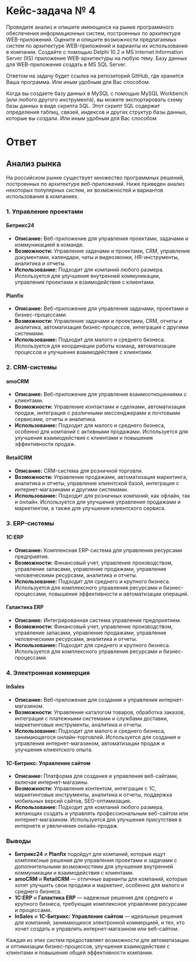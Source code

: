 # Кейс-задача № 4
Проведите анализ и опишите имеющихся на рынке программного обеспечения информационных систем, построенных по архитектуре WEB-приложений. Оцените и опишите возможности предлагаемых систем по архитектуре WEB-приложений и варианты их использования в компании. Создайте с помощью Delphi 10.2 и MS Internet Information Server (IIS) приложение WEB-архитектуры на любую тему. Базу данных для WEB-приложения создать в MS SQL Server.

Ответом на задачу будет ссылка на репозиторий GitHub, где хранится Ваша программа. Или иным удобным для Вас способом.

Когда вы создаете базу данных в MySQL с помощью MySQL Workbench (или любого другого инструмента), вы можете экспортировать схему базы данных в виде скрипта SQL. Этот скрипт SQL содержит определения таблиц, связей, индексов и других структур базы данных, которые вы создали. Или иным удобным для Вас способом

# Ответ

## Анализ рынка

На российском рынке существует множество программных решений, построенных по архитектуре веб-приложений. Ниже приведен анализ некоторых популярных систем, их возможностей и вариантов использования в компаниях.

### 1. Управление проектами

#### **Битрикс24**
- **Описание:** Веб-приложение для управления проектами, задачами и коммуникацией в команде.
- **Возможности:** Управление задачами и проектами, CRM, управление документами, календари, чаты и видеозвонки, HR-инструменты, аналитика и отчеты.
- **Использование:** Подходит для компаний любого размера. Используется для улучшения внутренней коммуникации, управления проектами и взаимодействия с клиентами.

#### **Planfix**
- **Описание:** Веб-приложение для управления задачами, проектами и бизнес-процессами.
- **Возможности:** Управление задачами и проектами, CRM, отчеты и аналитика, автоматизация бизнес-процессов, интеграция с другими системами.
- **Использование:** Подходит для малого и среднего бизнеса. Используется для координации работы команд, автоматизации процессов и улучшения взаимодействия с клиентами.

### 2. CRM-системы

#### **amoCRM**
- **Описание:** Веб-приложение для управления взаимоотношениями с клиентами.
- **Возможности:** Управление контактами и сделками, автоматизация продаж, интеграция с различными мессенджерами и почтовыми сервисами, отчеты и аналитика.
- **Использование:** Подходит для малого и среднего бизнеса, особенно для компаний с активными продажами. Используется для улучшения взаимодействия с клиентами и повышения эффективности продаж.

#### **RetailCRM**
- **Описание:** CRM-система для розничной торговли.
- **Возможности:** Управление продажами, автоматизация маркетинга, аналитика и отчеты, управление клиентской базой, интеграция с интернет-магазинами и другими системами.
- **Использование:** Подходит для розничных компаний, как офлайн, так и онлайн. Используется для улучшения управления продажами и маркетингом, а также для улучшения клиентского сервиса.

### 3. ERP-системы

#### **1C:ERP**
- **Описание:** Комплексная ERP-система для управления ресурсами предприятия.
- **Возможности:** Финансовый учет, управление производством, управление запасами, управление продажами, управление человеческими ресурсами, аналитика и отчеты.
- **Использование:** Подходит для среднего и крупного бизнеса. Используется для комплексного управления ресурсами и бизнес-процессами, повышения эффективности и автоматизации операций.

#### **Галактика ERP**
- **Описание:** Интегрированная система управления предприятием.
- **Возможности:** Финансовый учет, управление производством, управление запасами, управление продажами, управление человеческими ресурсами, аналитика и отчеты.
- **Использование:** Подходит для среднего и крупного бизнеса. Используется для комплексного управления ресурсами и бизнес-процессами.

### 4. Электронная коммерция

#### **InSales**
- **Описание:** Веб-приложение для создания и управления интернет-магазином.
- **Возможности:** Управление каталогом товаров, обработка заказов, интеграция с платежными системами и службами доставки, маркетинговые инструменты, аналитика и отчеты.
- **Использование:** Подходит для малого и среднего бизнеса, занимающегося онлайн-торговлей. Используется для создания и управления интернет-магазином, автоматизации продаж и улучшения клиентского опыта.

#### **1C-Битрикс: Управление сайтом**
- **Описание:** Платформа для создания и управления веб-сайтами, включая интернет-магазины.
- **Возможности:** Управление контентом, интеграция с 1С, маркетинговые инструменты, аналитика и отчеты, поддержка мобильных версий сайтов, SEO-оптимизация.
- **Использование:** Подходит для компаний любого размера, желающих создать и управлять профессиональным веб-сайтом или интернет-магазином. Используется для улучшения присутствия в интернете и увеличения онлайн-продаж.

### Выводы

- **Битрикс24** и **Planfix** подойдут для компаний, которые ищут комплексные решения для управления проектами и задачами с дополнительными возможностями для улучшения внутренней коммуникации и взаимодействия с клиентами.
- **amoCRM** и **RetailCRM** — отличные варианты для компаний, которые хотят улучшить свои продажи и маркетинг, особенно для малого и среднего бизнеса.
- **1C:ERP** и **Галактика ERP** — надежные решения для среднего и крупного бизнеса, требующие комплексное управление ресурсами и процессами.
- **InSales** и **1C-Битрикс: Управление сайтом** — идеальные решения для компаний, занимающихся электронной коммерцией, и тех, кто хочет создать и управлять интернет-магазином или веб-сайтом.

Каждая из этих систем предоставляет возможности для автоматизации и оптимизации бизнес-процессов, улучшения взаимодействия с клиентами и повышения общей эффективности компании.

